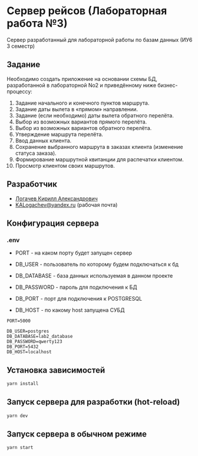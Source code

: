 # Сервер рейсов (Лабораторная работа №3)

Сервер разработанный для лабораторной работы по базам данных (ИУ6 3 семестр)

## Задание

Необходимо создать приложение на основании схемы БД, разработанной в
лабораторной No2 и приведённому ниже бизнес-процессу:

1. Задание начального и конечного пунктов маршрута.
2. Задание даты вылета в «прямом» направлении.
3. Задание (если необходимо) даты вылета обратного перелёта.
4. Выбор из возможных вариантов прямого перелёта.
5. Выбор из возможных вариантов обратного перелёта.
6. Утверждение маршрута перелёта.
7. Ввод данных клиента.
8. Сохранение выбранного маршрута в заказах клиента (изменение статуса
заказа).
9. Формирование маршрутной квитанции для распечатки клиентом.
10. Просмотр клиентом своих маршрутов.

## Разработчик

- [Логачев Кирилл Александрович](https://github.com/Lequeston)
- KALogachev@yandex.ru (рабочая почта)

## Конфигурация сервера

### .env

- PORT - на каком порту будет запущен сервер

- DB_USER - пользователь по которому будем подключаться к бд

- DB_DATABASE - база данных используемая в данном проекте

- DB_PASSWORD - пароль для подключения к БД

- DB_PORT - порт для подключения к POSTGRESQL

- DB_HOST - по какому host запущена СУБД

```text
PORT=5000

DB_USER=postgres
DB_DATABASE=lab2_database
DB_PASSWORD=qwerty123
DB_PORT=5432
DB_HOST=localhost
```

## Установка зависимостей

```bash
yarn install
```

## Запуск сервера для разработки (hot-reload)

```bash
yarn dev
```

## Запуск сервера в обычном режиме

```bash
yarn start
```
